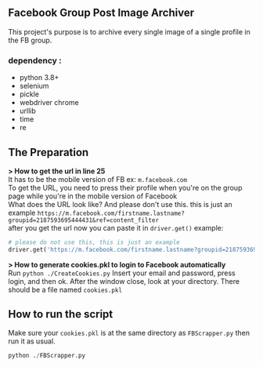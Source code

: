 ## Facebook Group Post Image Archiver
This project's purpose is to archive every single image of a single profile in the FB group.
### dependency :
 - python 3.8+
 - selenium
 - pickle
 - webdriver chrome
 - urllib
 - time
 - re
## The Preparation
**> How to get the url in line 25**<br/>
It has to be the mobile version of FB ex: `m.facebook.com`<br/>
To get the URL, you need to press their profile when you're on the group page while you're in the mobile version of Facebook<br/>
What does the URL look like? And please don't use this. this is just an example `https://m.facebook.com/firstname.lastname?groupid=2187593695444431&ref=content_filter`<br/>
after you get the url now you can paste it in `driver.get()` example: 
```python
# please do not use this, this is just an example
driver.get('https://m.facebook.com/firstname.lastname?groupid=2187593695444431&ref=content_filter)
```
**> How to generate cookies.pkl to login to Facebook automatically**<br/>
Run `python ./CreateCookies.py` Insert your email and password, press login, and then ok.
After the window close, look at your directory. There should be a file named `cookies.pkl`

## How to run the script
Make sure your `cookies.pkl` is at the same directory as `FBScrapper.py` then run it as usual.
```python
python ./FBScrapper.py
```
